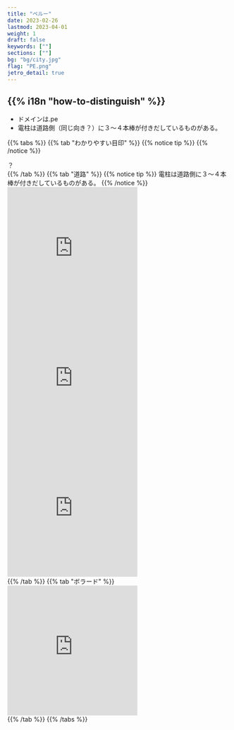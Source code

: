 ```yaml
---
title: "ペルー"
date: 2023-02-26
lastmod: 2023-04-01
weight: 1
draft: false
keywords: [""]
sections: [""]
bg: "bg/city.jpg"
flag: "PE.png"
jetro_detail: true
---
```


<div class="main-desciption country-description">
    <h2 class="section-title">{{% i18n "how-to-distinguish" %}}</h2>
    <ul class="rule-list">
        <li>ドメインは<span class="quiz">.pe</span></li>
        <li class="no-evidence">電柱は<span class="quiz">道路側（同じ向き？）に３～４本棒が付きだしている</span>ものがある。</li>
    </ul>
</div>


{{% tabs  %}}
{{% tab "わかりやすい目印" %}}
{{% notice tip %}}
{{% /notice %}}
<div class="googlemap-if">
？
</div>
{{% /tab %}}
{{% tab "道路" %}}
{{% notice tip %}}
電柱は道路側に３～４本棒が付きだしているものがある。
{{% /notice %}}
<div class="googlemap-if">
<iframe src="https://www.google.com/maps/embed?pb=!4v1681039719461!6m8!1m7!1syuqvlXBKntGkqLZeKbx08Q!2m2!1d-7.164535948425311!2d-78.46482750393291!3f336.02564457472874!4f18.05477957444974!5f3.325193203789971" width="295" height="295" style="border:0;" allowfullscreen="" loading="lazy" referrerpolicy="no-referrer-when-downgrade"></iframe>
<iframe src="https://www.google.com/maps/embed?pb=!4v1681039465332!6m8!1m7!1sqNuqF7FFip7fwhpDk3PSZw!2m2!1d-16.42218377242603!2d-71.56894965143833!3f0.8364414154696647!4f17.91352206758674!5f3.3140961707687007" width="295" height="295" style="border:0;" allowfullscreen="" loading="lazy" referrerpolicy="no-referrer-when-downgrade"></iframe>
<iframe src="https://www.google.com/maps/embed?pb=!4v1680355324177!6m8!1m7!1sjMc4AIk2k4h4P5yyHFaYNA!2m2!1d-15.57276222126613!2d-70.10160266089457!3f34.08290224907924!4f-10.24587940681829!5f3.325193203789971" width="295" height="295" style="border:0;" allowfullscreen="" loading="lazy" referrerpolicy="no-referrer-when-downgrade"></iframe>
</div>
{{% /tab %}}
{{% tab "ボラード" %}}
<div class="googlemap-if">
<iframe src="https://www.google.com/maps/embed?pb=!4v1680355234923!6m8!1m7!1sIOKZyXbBZvXeZImXH8GXmw!2m2!1d-15.57786080144935!2d-70.10120163690182!3f296.8561801891278!4f-21.206709910168087!5f3.098953353208563" width="295" height="295" style="border:0;" allowfullscreen="" loading="lazy" referrerpolicy="no-referrer-when-downgrade"></iframe>
</div>
{{% /tab %}}
{{% /tabs %}}
